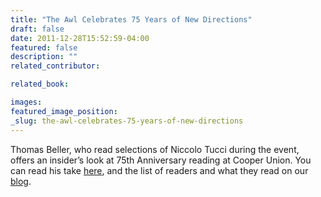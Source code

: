 ```yaml
---
title: "The Awl Celebrates 75 Years of New Directions"
draft: false
date: 2011-12-28T15:52:59-04:00
featured: false
description: ""
related_contributor:

related_book:

images:
featured_image_position: 
_slug: the-awl-celebrates-75-years-of-new-directions
---
```


Thomas Beller, who read selections of Niccolo Tucci during the event, offers an insider’s look at 75th Anniversary reading at Cooper Union. You can read his take [here](http://www.theawl.com/2011/12/some-new-directions), and the list of readers and what they read on our [blog](http://ndbooks.com/blog/article/were-throwing-ourselves-a-party-for-our-75th-anniversary). 

